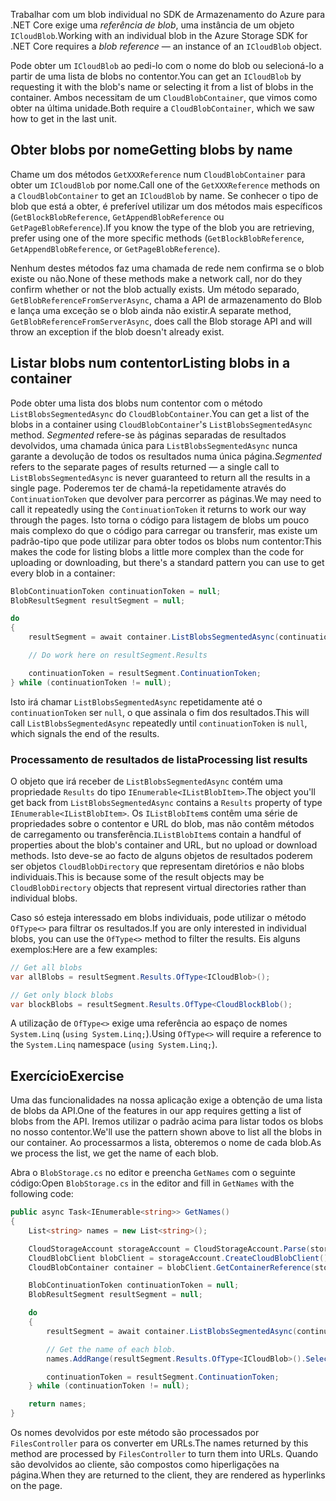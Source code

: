 <span data-ttu-id="f9ab8-101">Trabalhar com um blob individual no SDK de Armazenamento do Azure para .NET Core exige uma *referência de blob*, uma instância de um objeto `ICloudBlob`.</span><span class="sxs-lookup"><span data-stu-id="f9ab8-101">Working with an individual blob in the Azure Storage SDK for .NET Core requires a *blob reference* &mdash; an instance of an `ICloudBlob` object.</span></span>

<span data-ttu-id="f9ab8-102">Pode obter um `ICloudBlob` ao pedi-lo com o nome do blob ou selecioná-lo a partir de uma lista de blobs no contentor.</span><span class="sxs-lookup"><span data-stu-id="f9ab8-102">You can get an `ICloudBlob` by requesting it with the blob's name or selecting it from a list of blobs in the container.</span></span> <span data-ttu-id="f9ab8-103">Ambos necessitam de um `CloudBlobContainer`, que vimos como obter na última unidade.</span><span class="sxs-lookup"><span data-stu-id="f9ab8-103">Both require a `CloudBlobContainer`, which we saw how to get in the last unit.</span></span>

## <a name="getting-blobs-by-name"></a><span data-ttu-id="f9ab8-104">Obter blobs por nome</span><span class="sxs-lookup"><span data-stu-id="f9ab8-104">Getting blobs by name</span></span>

<span data-ttu-id="f9ab8-105">Chame um dos métodos `GetXXXReference` num `CloudBlobContainer` para obter um `ICloudBlob` por nome.</span><span class="sxs-lookup"><span data-stu-id="f9ab8-105">Call one of the `GetXXXReference` methods on a `CloudBlobContainer` to get an `ICloudBlob` by name.</span></span> <span data-ttu-id="f9ab8-106">Se conhecer o tipo de blob que está a obter, é preferível utilizar um dos métodos mais específicos (`GetBlockBlobReference`, `GetAppendBlobReference` ou `GetPageBlobReference`).</span><span class="sxs-lookup"><span data-stu-id="f9ab8-106">If you know the type of the blob you are retrieving, prefer using one of the more specific methods (`GetBlockBlobReference`, `GetAppendBlobReference`, or `GetPageBlobReference`).</span></span>

<span data-ttu-id="f9ab8-107">Nenhum destes métodos faz uma chamada de rede nem confirma se o blob existe ou não.</span><span class="sxs-lookup"><span data-stu-id="f9ab8-107">None of these methods make a network call, nor do they confirm whether or not the blob actually exists.</span></span> <span data-ttu-id="f9ab8-108">Um método separado, `GetBlobReferenceFromServerAsync`, chama a API de armazenamento do Blob e lança uma exceção se o blob ainda não existir.</span><span class="sxs-lookup"><span data-stu-id="f9ab8-108">A separate method, `GetBlobReferenceFromServerAsync`, does call the Blob storage API and will throw an exception if the blob doesn't already exist.</span></span>

## <a name="listing-blobs-in-a-container"></a><span data-ttu-id="f9ab8-109">Listar blobs num contentor</span><span class="sxs-lookup"><span data-stu-id="f9ab8-109">Listing blobs in a container</span></span>

<span data-ttu-id="f9ab8-110">Pode obter uma lista dos blobs num contentor com o método `ListBlobsSegmentedAsync` do `CloudBlobContainer`.</span><span class="sxs-lookup"><span data-stu-id="f9ab8-110">You can get a list of the blobs in a container using `CloudBlobContainer`'s `ListBlobsSegmentedAsync` method.</span></span> <span data-ttu-id="f9ab8-111">*Segmented* refere-se às páginas separadas de resultados devolvidos, uma chamada única para `ListBlobsSegmentedAsync` nunca garante a devolução de todos os resultados numa única página.</span><span class="sxs-lookup"><span data-stu-id="f9ab8-111">*Segmented* refers to the separate pages of results returned &mdash; a single call to `ListBlobsSegmentedAsync` is never guaranteed to return all the results in a single page.</span></span> <span data-ttu-id="f9ab8-112">Poderemos ter de chamá-la repetidamente através do `ContinuationToken` que devolver para percorrer as páginas.</span><span class="sxs-lookup"><span data-stu-id="f9ab8-112">We may need to call it repeatedly using the `ContinuationToken` it returns to work our way through the pages.</span></span> <span data-ttu-id="f9ab8-113">Isto torna o código para listagem de blobs um pouco mais complexo do que o código para carregar ou transferir, mas existe um padrão-tipo que pode utilizar para obter todos os blobs num contentor:</span><span class="sxs-lookup"><span data-stu-id="f9ab8-113">This makes the code for listing blobs a little more complex than the code for uploading or downloading, but there's a standard pattern you can use to get every blob in a container:</span></span>

```csharp
BlobContinuationToken continuationToken = null;
BlobResultSegment resultSegment = null; 

do
{
    resultSegment = await container.ListBlobsSegmentedAsync(continuationToken);

    // Do work here on resultSegment.Results

    continuationToken = resultSegment.ContinuationToken;
} while (continuationToken != null);
```

<span data-ttu-id="f9ab8-114">Isto irá chamar `ListBlobsSegmentedAsync` repetidamente até o `continuationToken` ser `null`, o que assinala o fim dos resultados.</span><span class="sxs-lookup"><span data-stu-id="f9ab8-114">This will call `ListBlobsSegmentedAsync` repeatedly until `continuationToken` is `null`, which signals the end of the results.</span></span>

### <a name="processing-list-results"></a><span data-ttu-id="f9ab8-115">Processamento de resultados de lista</span><span class="sxs-lookup"><span data-stu-id="f9ab8-115">Processing list results</span></span>

<span data-ttu-id="f9ab8-116">O objeto que irá receber de `ListBlobsSegmentedAsync` contém uma propriedade `Results` do tipo `IEnumerable<IListBlobItem>`.</span><span class="sxs-lookup"><span data-stu-id="f9ab8-116">The object you'll get back from `ListBlobsSegmentedAsync` contains a `Results` property of type `IEnumerable<IListBlobItem>`.</span></span> <span data-ttu-id="f9ab8-117">Os `IListBlobItem`s contêm uma série de propriedades sobre o contentor e URL do blob, mas não contêm métodos de carregamento ou transferência.</span><span class="sxs-lookup"><span data-stu-id="f9ab8-117">`IListBlobItem`s contain a handful of properties about the blob's container and URL, but no upload or download methods.</span></span> <span data-ttu-id="f9ab8-118">Isto deve-se ao facto de alguns objetos de resultados poderem ser objetos `CloudBlobDirectory` que representam diretórios e não blobs individuais.</span><span class="sxs-lookup"><span data-stu-id="f9ab8-118">This is because some of the result objects may be `CloudBlobDirectory` objects that represent virtual directories rather than individual blobs.</span></span>

<span data-ttu-id="f9ab8-119">Caso só esteja interessado em blobs individuais, pode utilizar o método `OfType<>` para filtrar os resultados.</span><span class="sxs-lookup"><span data-stu-id="f9ab8-119">If you are only interested in individual blobs, you can use the `OfType<>` method to filter the results.</span></span> <span data-ttu-id="f9ab8-120">Eis alguns exemplos:</span><span class="sxs-lookup"><span data-stu-id="f9ab8-120">Here are a few examples:</span></span>

```csharp
// Get all blobs
var allBlobs = resultSegment.Results.OfType<ICloudBlob>();

// Get only block blobs
var blockBlobs = resultSegment.Results.OfType<CloudBlockBlob();
```

<span data-ttu-id="f9ab8-121">A utilização de `OfType<>` exige uma referência ao espaço de nomes `System.Linq` (`using System.Linq;`).</span><span class="sxs-lookup"><span data-stu-id="f9ab8-121">Using `OfType<>` will require a reference to the `System.Linq` namespace (`using System.Linq;`).</span></span>

## <a name="exercise"></a><span data-ttu-id="f9ab8-122">Exercício</span><span class="sxs-lookup"><span data-stu-id="f9ab8-122">Exercise</span></span>

<span data-ttu-id="f9ab8-123">Uma das funcionalidades na nossa aplicação exige a obtenção de uma lista de blobs da API.</span><span class="sxs-lookup"><span data-stu-id="f9ab8-123">One of the features in our app requires getting a list of blobs from the API.</span></span> <span data-ttu-id="f9ab8-124">Iremos utilizar o padrão acima para listar todos os blobs no nosso contentor.</span><span class="sxs-lookup"><span data-stu-id="f9ab8-124">We'll use the pattern shown above to list all the blobs in our container.</span></span> <span data-ttu-id="f9ab8-125">Ao processarmos a lista, obteremos o nome de cada blob.</span><span class="sxs-lookup"><span data-stu-id="f9ab8-125">As we process the list, we get the name of each blob.</span></span>

<span data-ttu-id="f9ab8-126">Abra o `BlobStorage.cs` no editor e preencha `GetNames` com o seguinte código:</span><span class="sxs-lookup"><span data-stu-id="f9ab8-126">Open `BlobStorage.cs` in the editor and fill in `GetNames` with the following code:</span></span>

```csharp
public async Task<IEnumerable<string>> GetNames()
{
    List<string> names = new List<string>();

    CloudStorageAccount storageAccount = CloudStorageAccount.Parse(storageConfig.ConnectionString);
    CloudBlobClient blobClient = storageAccount.CreateCloudBlobClient();
    CloudBlobContainer container = blobClient.GetContainerReference(storageConfig.FileContainerName);

    BlobContinuationToken continuationToken = null;
    BlobResultSegment resultSegment = null;

    do
    {
        resultSegment = await container.ListBlobsSegmentedAsync(continuationToken);

        // Get the name of each blob.
        names.AddRange(resultSegment.Results.OfType<ICloudBlob>().Select(b => b.Name));

        continuationToken = resultSegment.ContinuationToken;
    } while (continuationToken != null);

    return names;
}
```

<span data-ttu-id="f9ab8-127">Os nomes devolvidos por este método são processados por `FilesController` para os converter em URLs.</span><span class="sxs-lookup"><span data-stu-id="f9ab8-127">The names returned by this method are processed by `FilesController` to turn them into URLs.</span></span> <span data-ttu-id="f9ab8-128">Quando são devolvidos ao cliente, são compostos como hiperligações na página.</span><span class="sxs-lookup"><span data-stu-id="f9ab8-128">When they are returned to the client, they are rendered as hyperlinks on the page.</span></span>